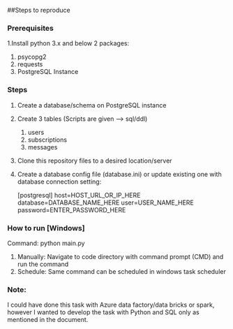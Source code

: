 
##Steps to reproduce

### Prerequisites
1.Install python 3.x and below 2 packages:
   1. psycopg2
   2. requests
   3. PostgreSQL Instance

### Steps
1. Create a database/schema on PostgreSQL instance
2. Create 3 tables (Scripts are given --> sql/ddl)
   1. users
   2. subscriptions
   3. messages
3. Clone this repository files to a desired location/server
4. Create a database config file (database.ini) or update existing one with database connection setting:
  
    [postgresql]
    host=HOST_URL_OR_IP_HERE
    database=DATABASE_NAME_HERE
    user=USER_NAME_HERE
    password=ENTER_PASSWORD_HERE

### How to run [Windows]
Command: python main.py
1. Manually: Navigate to code directory with command prompt (CMD) and run the command 
2. Schedule: Same command can be scheduled in windows task scheduler

### Note:
I could have done this task with Azure data factory/data bricks or spark, 
however I wanted to develop the task with Python and SQL only as mentioned in the document.